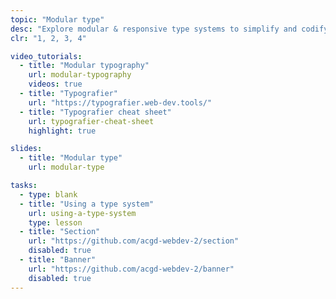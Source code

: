 ```yaml
---
topic: "Modular type"
desc: "Explore modular & responsive type systems to simplify and codify typesetting on the web."
clr: "1, 2, 3, 4"

video_tutorials:
  - title: "Modular typography"
    url: modular-typography
    videos: true
  - title: "Typografier"
    url: "https://typografier.web-dev.tools/"
  - title: "Typografier cheat sheet"
    url: typografier-cheat-sheet
    highlight: true

slides:
  - title: "Modular type"
    url: modular-type

tasks:
  - type: blank
  - title: "Using a type system"
    url: using-a-type-system
    type: lesson
  - title: "Section"
    url: "https://github.com/acgd-webdev-2/section"
    disabled: true
  - title: "Banner"
    url: "https://github.com/acgd-webdev-2/banner"
    disabled: true
---
```

